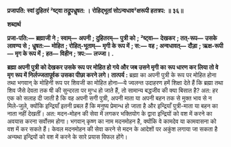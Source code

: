**प्रजापति: स्वां दुहितरं ²ष्ट्वा तद्रूपधॢषत: ।** **रोहिद्भूतां सोऽन्वधाव²क्षरूपी हतत्रप: ॥ ३६॥** 

**शब्दार्थ** 

**प्रजा-पति:—** **ब्रह्माजी ने** **; स्वाम्—** **अपनी** **; दुहितरम्—** **पुत्री को** **; ²ष्ट्वा—** **देखकर** **; तत्-रूप—** **उसके लावण्य से** **;** **धॢषत:—** **मोहित** **; रोहित्-भूताम्—** **मृगी के रूप में** **; स:—** **वह** **; अन्वधावत्—** **दौड़ा** **; ऋक्ष-रूपी—** **मृग के रूप में** **;** **हत—** **विहीन** **; त्रप:—** **लज्जा।** **.** 

**ब्रह्मा अपनी पुत्री को देखकर उसके रूप पर मोहित हो गये और जब उसने मृगी का** **रूप धारण कर लिया तो वे मृग रूप में निर्लज्जतापूर्वक उसका पीछा करने लगे।** **तात्पर्य :** ब्रह्मा का अपनी पुत्री के रूप पर मोहित होना तथा भगवान् के मोहिनी रूप पर शिवजी का मोहित होना—ये ज्वलन्त उदाहरण हमें शिक्षा देते हैं कि ब्रह्मा तथा शिव जैसे देवता तक षी की सुन्दरता पर मुग्ध हो जाते हैं, तो सामान्य बद्धजीव की क्या बिसात है? अत: हर एक को सलाह दी जाती है कि वह अपनी सगी पुत्री, अपनी माता या अपनी बहन तक से मुक्त भाव से न मिले-जुले, क्योंकि इन्द्रियाँ इतनी प्रबल हैं कि मनुष्य प्रेमान्ध हो जाता है और इन्द्रियाँ पुत्री-माता या बहन का नाता नहीं देखतीं। अत: मदन-मोहन की सेवा में लगकर भक्तियोग के द्वारा इन्द्रियों को वश में करने का अवयास करना सर्वोत्तम होगा। भगवान् कृष्ण का नाम मदनमोहन है, क्योंकि वे कामदेव या कामवासना को वश में कर सकते हैं। केवल मदनमोहन की सेवा करने से मदन के आदेशों पर अकुंश लगाया जा सकता है अन्यथा इन्द्रियों को वश में करने के सारे प्रयास विफल होंगे।  